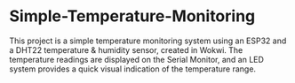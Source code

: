 # Simple-Temperature-Monitoring
This project is a simple temperature monitoring system using an ESP32 and a DHT22 temperature &amp; humidity sensor, created in Wokwi. The temperature readings are displayed on the Serial Monitor, and an LED system provides a quick visual indication of the temperature range.
